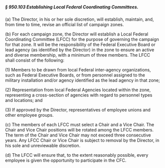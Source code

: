 ##### § 950.103 Establishing Local Federal Coordinating Committees. #####

(a) The Director, in his or her sole discretion, will establish, maintain, and, from time to time, revise an official list of campaign zones.

(b) For each campaign zone, the Director will establish a Local Federal Coordinating Committee (LFCC) for the purpose of governing the campaign for that zone. It will be the responsibility of the Federal Executive Board or lead agency (as identified by the Director) in the zone to ensure an active and diverse membership, with a minimum of three members. The LFCC shall consist of the following:

(1) Members to be drawn from local Federal inter-agency organizations, such as Federal Executive Boards, or from personnel assigned to the military installation and/or agency identified as the lead agency in that zone;

(2) Representation from local Federal Agencies located within the zone, representing a cross-section of agencies with regard to personnel types and locations; and

(3) If approved by the Director, representatives of employee unions and other employee groups.

(c) The members of each LFCC must select a Chair and a Vice Chair. The Chair and Vice Chair positions will be rotated among the LFCC members. The term of the Chair and Vice Chair may not exceed three consecutive years. Any LFCC Chair or Vice Chair is subject to removal by the Director, in his sole and unreviewable discretion.

(d) The LFCC will ensure that, to the extent reasonably possible, every employee is given the opportunity to participate in the CFC.